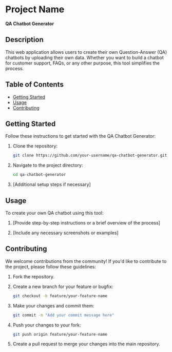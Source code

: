 # Project Name

**QA Chatbot Generator**

## Description

This web application allows users to create their own Question-Answer (QA) chatbots by uploading their own data. Whether you want to build a chatbot for customer support, FAQs, or any other purpose, this tool simplifies the process.

## Table of Contents

- [Getting Started](#getting-started)
- [Usage](#usage)
- [Contributing](#contributing)


## Getting Started

Follow these instructions to get started with the QA Chatbot Generator:

1. Clone the repository:

   ```bash
   git clone https://github.com/your-username/qa-chatbot-generator.git
   ```

2. Navigate to the project directory:

   ```bash
   cd qa-chatbot-generator
   ```

3. [Additional setup steps if necessary]

## Usage

To create your own QA chatbot using this tool:

1. [Provide step-by-step instructions or a brief overview of the process]

2. [Include any necessary screenshots or examples]

## Contributing

We welcome contributions from the community! If you'd like to contribute to the project, please follow these guidelines:

1. Fork the repository.

2. Create a new branch for your feature or bugfix:

   ```bash
   git checkout -b feature/your-feature-name
   ```

3. Make your changes and commit them:

   ```bash
   git commit -m "Add your commit message here"
   ```

4. Push your changes to your fork:

   ```bash
   git push origin feature/your-feature-name
   ```

5. Create a pull request to merge your changes into the main repository.
